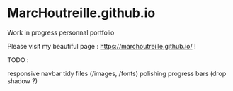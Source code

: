 # MarcHoutreille.github.io
Work in progress personnal portfolio

Please visit my beautiful page : https://marchoutreille.github.io/ ! 

TODO : 

responsive navbar
tidy files (/images, /fonts)
polishing progress bars (drop shadow ?)

